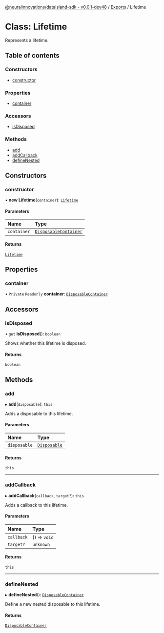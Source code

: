 [@neuralinnovations/dataisland-sdk - v0.0.1-dev48](../../README.md) / [Exports](../modules.md) / Lifetime

# Class: Lifetime

Represents a lifetime.

## Table of contents

### Constructors

- [constructor](Lifetime.md#constructor)

### Properties

- [container](Lifetime.md#container)

### Accessors

- [isDisposed](Lifetime.md#isdisposed)

### Methods

- [add](Lifetime.md#add)
- [addCallback](Lifetime.md#addcallback)
- [defineNested](Lifetime.md#definenested)

## Constructors

### constructor

• **new Lifetime**(`container`): [`Lifetime`](Lifetime.md)

#### Parameters

| Name | Type |
| :------ | :------ |
| `container` | [`DisposableContainer`](DisposableContainer.md) |

#### Returns

[`Lifetime`](Lifetime.md)

## Properties

### container

• `Private` `Readonly` **container**: [`DisposableContainer`](DisposableContainer.md)

## Accessors

### isDisposed

• `get` **isDisposed**(): `boolean`

Shows whether this lifetime is disposed.

#### Returns

`boolean`

## Methods

### add

▸ **add**(`disposable`): `this`

Adds a disposable to this lifetime.

#### Parameters

| Name | Type |
| :------ | :------ |
| `disposable` | [`Disposable`](../interfaces/Disposable.md) |

#### Returns

`this`

___

### addCallback

▸ **addCallback**(`callback`, `target?`): `this`

Adds a callback to this lifetime.

#### Parameters

| Name | Type |
| :------ | :------ |
| `callback` | () => `void` |
| `target?` | `unknown` |

#### Returns

`this`

___

### defineNested

▸ **defineNested**(): [`DisposableContainer`](DisposableContainer.md)

Define a new nested disposable to this lifetime.

#### Returns

[`DisposableContainer`](DisposableContainer.md)
